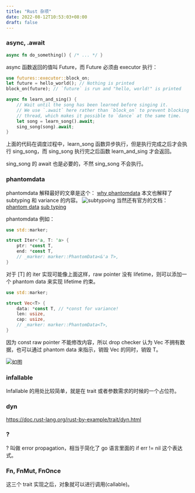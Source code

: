 ```yaml
---
title: "Rust 杂项"
date: 2022-08-12T10:53:03+08:00
draft: false
---
```


### async, .await
```rust
async fn do_something() { /* ... */ }
```
async 函数返回的值叫 Future，而 Future 必须由 executor 执行：
```rust
use futures::executor::block_on;
let future = hello_world(); // Nothing is printed
block_on(future); // `future` is run and "hello, world!" is printed
```
```rust
async fn learn_and_sing() {
    // Wait until the song has been learned before singing it.
    // We use `.await` here rather than `block_on` to prevent blocking the
    // thread, which makes it possible to `dance` at the same time.
    let song = learn_song().await;
    sing_song(song).await;
}
```
上面的代码在调度过程中，learn_song 函数异步执行，但是执行完成之后才会执行 sing_song，而 sing_song 执行完之后函数 learn_and_sing 才会返回。

sing_song 的 await 也是必要的，不然 sing_song 不会执行。

### phantomdata
phantomdata 解释最好的文章是这个：
[why phantomdata](http://troubles.md/why-phantomdata/)
本文也解释了 subtyping 和 variance 的内容。
![subtypoing](https://dev.ug/static.blog.dilfish/variance.png)
当然还有官方的文档：
[phantom data](https://doc.rust-lang.org/nomicon/phantom-data.html)
[sub typing](https://doc.rust-lang.org/nomicon/subtyping.html)

phantomdata 例如：
```rust
use std::marker;

struct Iter<'a, T: 'a> {
    ptr: *const T,
    end: *const T,
    // _marker: marker::PhantomData<&'a T>,
}
```
对于 [T] 的 iter 实现可能像上面这样，raw pointer 没有 lifetime，则可以添加一个 phantom data 来实现 lifetime 约束。

```rust
use std::marker;

struct Vec<T> {
    data: *const T, // *const for variance!
    len: usize,
    cap: usize,
    // _marker: marker::PhantomData<T>,
}
```
因为 const raw pointer 不能修改内容，所以 drop checker 认为 Vec 不拥有数据，也可以通过 phantom data 来指示，销毁 Vec 的同时，销毁 T。

![如图](https://dev.ug/static.blog.dilfish/phantomdata.png)

### infallable
Infallable 的用处比较简单，就是在 trait 或者参数需求的时候的一个占位符。

### dyn
https://doc.rust-lang.org/rust-by-example/trait/dyn.html

### ?
? 叫做 error propagation，相当于简化了 go 语言里面的 if err != nil 这个表达式。

### Fn, FnMut, FnOnce
这三个 trait 实现之后，对象就可以进行调用(callable)。
